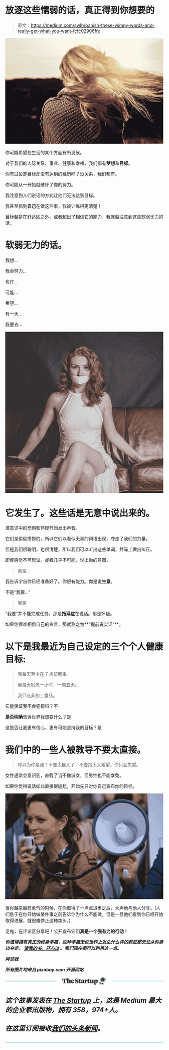 # 放逐这些懦弱的话，真正得到你想要的

> 原文：<https://medium.com/swlh/banish-these-wimpy-words-and-really-get-what-you-want-fcfc02906ffe>

![](img/c101f8c9005792775083be51a7c36c93.png)

你可能希望在生活的某个方面有所发展。

对于我们的人际关系、事业、健康和幸福，我们都有**梦想**和**目标**。

你有过设定目标却没有达到的经历吗？没关系，我们都有。

你可能从一开始就破坏了你的努力。

我注意到人们说话的方式让他们无法达到目标。

我甚至抓到**自己**在做这件事，我被训练得更清楚！

目标越是在舒适区之外，或者超出了相信它的能力，我就越注意到这些软弱无力的话。

# 软弱无力的话。

我想…

我会努力…

也许…

可能…

希望…

有一天…

我要去…

![](img/18083f2311ebe7664ff12bc08e9c3c25.png)

# 它发生了。这些话是无意中说出来的。

潜意识中的恐惧和怀疑开始发出声音。

它们是偷偷摸摸的，所以它们以看似无辜的词语出现，夺走了我们的力量。

但是我们很聪明，也很清楚，所以我们可以听出这些单词，并马上做出纠正。

即使感觉不可思议，或者几乎不可能，说出你的意图，

> 我是…

我告诉宇宙你已经准备好了。你很有能力。你是说**生意**。

不是“我要…”

> 我是

“我要”并不能完成任务。那是**拖延症**在说话。那是怀疑。

如果你很难相信自己的宣言，那就称之为**“提前说实话”**。

# 以下是我最近为自己设定的三个个人健康目标:

> 我每天至少在 7 点前醒来。
> 
> 我每天锻炼一小时，一周五天。
> 
> 我只吃非加工食品。

它能保证我不会犯错吗？不

**是否明确**告诉世界我想要什么？是

这是否让我更有信心，更有可能坚持我的目标？是

# 我们中的一些人被教导不要太直接。

> 你以为你是谁？不要太自大了！不要抱太大希望，你只会失望。

女性通常会意识到，直截了当不像淑女，但男性也不能幸免。

如果你觉得说话如此直接很尴尬，开始先只对你自己宣布你的目标。

![](img/37c4b5635bbc0db45446b5c79bc9184d.png)

当你越来越有勇气的时候，在你取得了一点点进步之后，大声地与他人分享。(人们急于在你开始做某件事之前告诉你为什么不能做，但是一旦他们看到你已经开始取得进展，就很难停止这种势头。)

见鬼，在评论区分享吧！公开宣布它们**真是一个强有力的行动！**

*****你值得拥有真正的终身幸福，这种幸福无论世界上发生什么样的疯狂都无法从你身边夺走。*** [***读我的书，开心过***](https://happyeverafter.info/) ***。我们现在都可以利用这一点。*****

*****拜访我***[](http://www.christinebradstreet.com/)**

***所有图片均来自 pixabay.com 开源网站***

***[![](img/308a8d84fb9b2fab43d66c117fcc4bb4.png)](https://medium.com/swlh)***

## ***这个故事发表在 [The Startup](https://medium.com/swlh) 上，这是 Medium 最大的企业家出版物，拥有 358，974+人。***

## ***在这里订阅接收[我们的头条新闻](http://growthsupply.com/the-startup-newsletter/)。***

***[![](img/b0164736ea17a63403e660de5dedf91a.png)](https://medium.com/swlh)***
